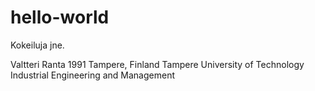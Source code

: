 # hello-world
Kokeiluja jne.

Valtteri Ranta 
1991
Tampere, Finland
Tampere University of Technology
Industrial Engineering and Management

